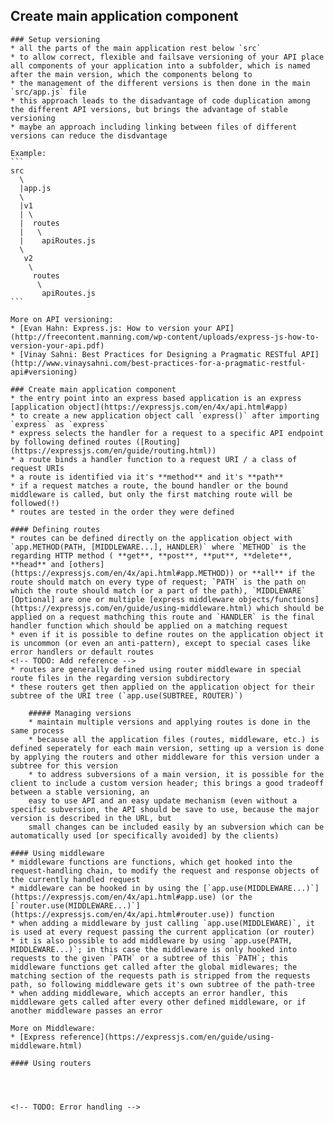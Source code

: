 ## Create main application component
    ### Setup versioning
    * all the parts of the main application rest below `src`
    * to allow correct, flexible and failsave versioning of your API place all components of your application into a subfolder, which is named after the main version, which the components belong to
    * the management of the different versions is then done in the main `src/app.js` file
    * this approach leads to the disadvantage of code duplication among the different API versions, but brings the advantage of stable versioning
    * maybe an approach including linking between files of different versions can reduce the disdvantage

    Example:
    ```
    src
      \
      |app.js
      \
      |v1
      | \
      |  routes
      |   \
      |    apiRoutes.js
      \
       v2
        \
         routes
          \
           apiRoutes.js
    ```

    More on API versioning:
    * [Evan Hahn: Express.js: How to version your API](http://freecontent.manning.com/wp-content/uploads/express-js-how-to-version-your-api.pdf)
    * [Vinay Sahni: Best Practices for Designing a Pragmatic RESTful API](http://www.vinaysahni.com/best-practices-for-a-pragmatic-restful-api#versioning)

    ### Create main application component
    * the entry point into an express based application is an express [application object](https://expressjs.com/en/4x/api.html#app)
    * to create a new application object call `express()` after importing `express` as `express`
    * express selects the handler for a request to a specific API endpoint by following defined routes ([Routing](https://expressjs.com/en/guide/routing.html))
    * a route binds a handler function to a request URI / a class of request URIs
    * a route is identified via it's **method** and it's **path**
    * if a request matches a route, the bound handler or the bound middleware is called, but only the first matching route will be followed(!)
    * routes are tested in the order they were defined
    
    #### Defining routes
    * routes can be defined directly on the application object with `app.METHOD(PATH, [MIDDLEWARE...], HANDLER)` where `METHOD` is the regarding HTTP method ( **get**, **post**, **put**, **delete**, **head** and [others](https://expressjs.com/en/4x/api.html#app.METHOD)) or **all** if the route should match on every type of request; `PATH` is the path on which the route should match (or a part of the path), `MIDDLEWARE` [Optional] are one or multiple [express middleware objects/functions](https://expressjs.com/en/guide/using-middleware.html) which should be applied on a request mathching this route and `HANDLER` is the final handler function which should be applied on a matching request
    * even if it is possible to define routes on the application object it is uncommon (or even an anti-pattern), except to special cases like error handlers or default routes
    <!-- TODO: Add reference -->
    * routes are generally defined using router middleware in special route files in the regarding version subdirectory 
    * these routers get then applied on the application object for their subtree of the URI tree (`app.use(SUBTREE, ROUTER)`)
    
        ##### Managing versions
        * maintain multiple versions and applying routes is done in the same process
        * because all the application files (routes, middleware, etc.) is defined seperately for each main version, setting up a version is done by applying the routers and other middleware for this version under a subtree for this version
        * to address subversions of a main version, it is possible for the client to include a custom version header; this brings a good tradeoff between a stable versioning, an
        easy to use API and an easy update mechanism (even without a specific subversion, the API should be save to use, because the major version is described in the URL, but
        small changes can be included easily by an subversion which can be automatically used [or specifically avoided] by the clients)

    #### Using middleware
    * middleware functions are functions, which get hooked into the request-handling chain, to modify the request and response objects of the currently handled request
    * middleware can be hooked in by using the [`app.use(MIDDLEWARE...)`](https://expressjs.com/en/4x/api.html#app.use) (or the [`router.use(MIDDLEWARE...)`](https://expressjs.com/en/4x/api.html#router.use)) function
    * when adding a middleware by just calling `app.use(MIDDLEWARE)`, it is used at every request passing the current application (or router)
    * it is also possible to add middleware by using `app.use(PATH, MIDDLEWARE...)`; in this case the middleware is only hooked into requests to the given `PATH` or a subtree of this `PATH`; this middleware functions get called after the global midlewares; the matching section of the requests path is stripped from the requests path, so following middleware gets it's own subtree of the path-tree
    * when adding middleware, which accepts an error handler, this middleware gets called after every other defined middleware, or if another middleware passes an error
    
    More on Middleware:
    * [Express reference](https://expressjs.com/en/guide/using-middleware.html)
    
    #### Using routers



        
    <!-- TODO: Error handling -->
